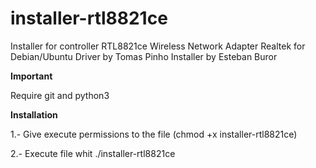 # installer-rtl8821ce
Installer for controller RTL8821ce Wireless Network Adapter Realtek for Debian/Ubuntu
Driver by Tomas Pinho
Installer by Esteban Buror

<b>Important</b>

Require git and python3

<b>Installation</b>

1.- Give execute permissions to the file (chmod +x installer-rtl8821ce)

2.- Execute file whit ./installer-rtl8821ce
